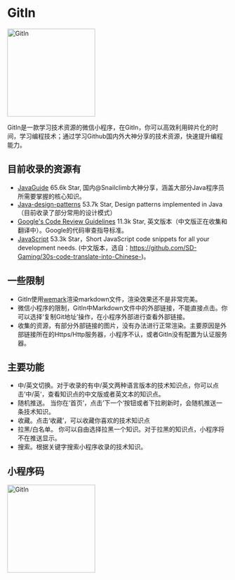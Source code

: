# GitIn
<img src="https://6170-apptest-0htg6-1300270452.tcb.qcloud.la/GitIn.png" width="200" height="200" alt="GitIn" align="center">

GitIn是一款学习技术资源的微信小程序，在GitIn，你可以高效利用碎片化的时间，学习编程技术；通过学习Github国内外大神分享的技术资源，快速提升编程能力。

## 目前收录的资源有
- [JavaGuide](https://github.com/Snailclimb/JavaGuide) 65.6k Star, 国内@Snailclimb大神分享，涵盖大部分Java程序员所需要掌握的核心知识。
- [Java-design-patterns](https://github.com/iluwatar/java-design-patterns) 53.7k Star, Design patterns implemented in Java（目前收录了部分常用的设计模式）
- [Google's Code Review Guidelines](https://github.com/google/eng-practices) 11.3k Star, 英文版本（中文版正在收集和翻译中）。Google的代码审查指导标准。
- [JavaScript](https://github.com/30-seconds/30-seconds-of-code) 53.3k Star，Short JavaScript code snippets for all your development needs. (中文版本，选自：https://github.com/SD-Gaming/30s-code-translate-into-Chinese-)。
## 一些限制
 - GitIn使用[wemark](https://github.com/TooBug/wemark)渲染markdown文件，渲染效果还不是非常完美。
 - 微信小程序的限制，GitIn中Markdown文件中的外部链接，不能直接点击。你可以选择‘复制Git地址’操作，在小程序外部进行查看外部链接。
 - 收集的资源，有部分外部链接的图片，没有办法进行正常渲染。主要原因是外部链接所在的Https/Http服务器，小程序不认，或者GitIn没有配置为认证服务器。
 
## 主要功能
- 中/英文切换。对于收录的有中/英文两种语言版本的技术知识点，你可以点击’中/英‘，查看知识点的中文版或者英文本的知识点。
- 随机推送。 当你在‘首页’，点击’下一个‘按钮或者下拉刷新时，会随机推送一条技术知识。
- 收藏。点击‘收藏’，可以收藏你喜欢的技术知识点
- 拉黑/白名单。 你可以自由选择拉黑一个知识。对于拉黑的知识点，小程序将不在推送显示。
- 搜索。根据关键字搜索小程序收录的技术知识。

## 小程序码
<img src="https://6170-apptest-0htg6-1300270452.tcb.qcloud.la/gh_3b3d7b8f103c_344.jpg" width="200" height="200" alt="GitIn" align="center">